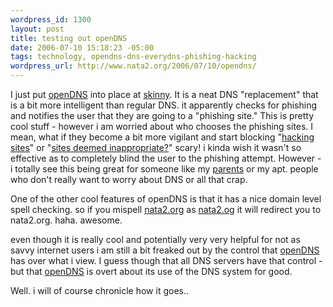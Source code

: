 ```yaml
--- 
wordpress_id: 1300
layout: post
title: testing out openDNS
date: 2006-07-10 15:18:23 -05:00
tags: technology, opendns-dns-everydns-phishing-hacking
wordpress_url: http://www.nata2.org/2006/07/10/opendns/
---
```

I just put <a href="http://www.opendns.com">openDNS</a> into place at <a href="http://www.skinnycorp.com">skinny</a>. It is a neat DNS "replacement" that is a bit more intelligent than regular DNS. it apparently checks for phishing and notifies the user that they are going to a "phishing site." This is pretty cool stuff - however i am worried about who chooses the phishing sites. I mean, what if they become a bit more vigilant and start blocking "<a href="http://nata2.info/?path=misc%2Ftextfiles">hacking sites</a>" or "<a href="http://nata2.info/?path=pictures%2FIncoming&img=screenshot_BLOCKED.jpg">sites deemed inappropriate?</a>" scary! i kinda wish it wasn't so effective as to completely blind the user to the phishing attempt. However - i totally see this being great for someone like my <a href="http://reedbooks.org">parents</a> or my apt. people who don't really want to worry about DNS or all that crap.

One of the other cool features of openDNS is that it has a nice domain level spell checking. so if you mispell <a href="http://nata2.org">nata2.org</a> as <a href="http://nata2.og">nata2.og</a> it will redirect you to nata2.org. haha. awesome.

even though it is really cool and potentially very very helpful for not as savvy internet users i am still a bit freaked out by the control that <a href="http://www.opendns.com">openDNS</a> has over what i view. I guess though that all DNS servers have that control -but that <a href="http://www.opendns.com">openDNS</a> is overt about its use of the DNS system for good.

Well. i will of course chronicle how it goes..
